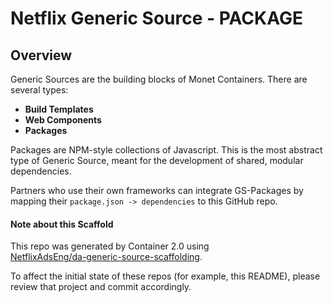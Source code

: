 # Netflix Generic Source - PACKAGE


## Overview
Generic Sources are the building blocks of Monet Containers. There are several types:
 - __Build Templates__
 - __Web Components__
 - __Packages__

Packages are NPM-style collections of Javascript. This is the most abstract type of Generic Source, meant for the development of shared, modular dependencies.

Partners who use their own frameworks can integrate GS-Packages by mapping their `package.json -> dependencies` to this GitHub repo.


#### Note about this Scaffold
This repo was generated by Container 2.0 using  
[NetflixAdsEng/da-generic-source-scaffolding](https://github.com/NetflixAdsEng/da-generic-source-scaffolding). 

To affect the initial state of these repos (for example, this README), please review that project and commit accordingly.

